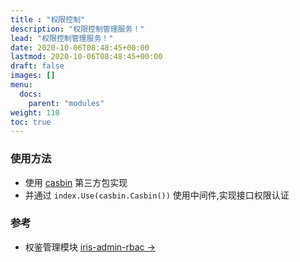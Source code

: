 ```yaml
---
title : "权限控制"
description: "权限控制管理服务！"
lead: "权限控制管理服务！"
date: 2020-10-06T08:48:45+00:00
lastmod: 2020-10-06T08:48:45+00:00
draft: false
images: []
menu:
  docs:
    parent: "modules"
weight: 110
toc: true
---
```


### 使用方法

- 使用 [casbin](github.com/casbin/casbin/v2) 第三方包实现
- 并通过 `index.Use(casbin.Casbin())` 使用中间件,实现接口权限认证

### 参考

- 权鉴管理模块 [iris-admin-rbac →](https://github.com/snowlyg/iris-admin-rbac)